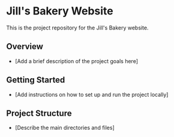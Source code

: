 # Jill's Bakery Website

This is the project repository for the Jill's Bakery website.

## Overview

*   [Add a brief description of the project goals here]

## Getting Started

*   [Add instructions on how to set up and run the project locally]

## Project Structure

*   [Describe the main directories and files]